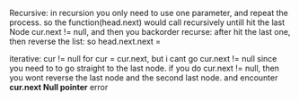 ​Recursive: in recursion you only need to use one parameter, and repeat the process. so the function(head.next) would call recursively untill hit the last Node
cur.next != null, and then you backorder recurse: after hit the last one, then reverse the list: so head.next.next =

iterative: cur != null for cur = cur.next, but i cant go cur.next != null since you need to to go straight to the last node.
if you do cur.next != null, then you wont reverse the last node and the second last node. and encounter **cur.next Null pointer**
error
